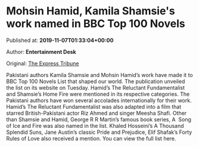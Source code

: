 
# Mohsin Hamid, Kamila Shamsie's work named in BBC Top 100 Novels

Published at: **2019-11-07T01:33:04+00:00**

Author: **Entertainment Desk**

Original: [The Express Tribune](https://tribune.com.pk/story/2095056/4-mohsin-hamid-kamila-shamsies-work-named-bbc-top-100-novels/)

Pakistani authors Kamila Shamsie and Mohsin Hamid’s work have made it to BBC Top 100 Novels List that shaped our world.
The publication unveiled the list on its website on Tuesday. Hamid’s The Reluctant Fundamentalist and Shamsie’s Home Fire were mentioned in its respective categories.
The Pakistani authors have won several accolades internationally for their work.
Hamid’s The Reluctant Fundamentalist was also adapted into a film that starred British-Pakistani actor Riz Ahmed and singer Meesha Shafi.
Other than Shamsie and Hamid, George R R Martin’s famous book series, A  Song of Ice and Fire was also named in the list. Khaled Hosseini’s A Thousand Splendid Suns, Jane Austin’s classic Pride and Prejudice, Elif Shafak’s Forty Rules of Love also received a mention.
You can view the full list here.

